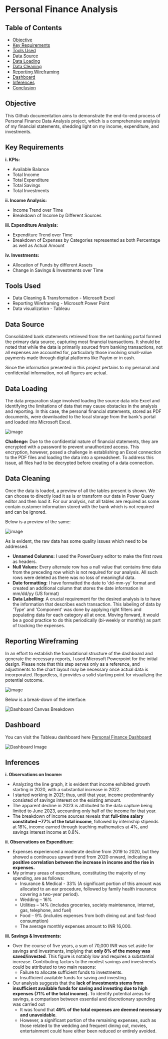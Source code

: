 # Personal Finance Analysis

## Table of Contents
- [Objective](#objective)
- [Key Requirements](#key-requirements)
- [Tools Used](#tools-used)
- [Data Source](#data-source)
- [Data Loading](#data-loading)
- [Data Cleaning](#data-cleaning)
- [Reporting Wireframing](#reporting-wireframing)
- [Dashboard](#dashboard)
- [Inferences](#inferences)
- [Conclusion](#conclusion)

## Objective
This Github documentation aims to demonstrate the end-to-end process of Personal Finance Data Analysis project, which is a comprehensive analysis of my financial statements, shedding light on my income, expenditure, and investments.

## Key Requirements
**i. KPIs:**
   - Available Balance
   - Total Income
   - Total Expenditure
   - Total Savings
   - Total Investments

**ii. Income Analysis:**
   - Income Trend over Time
   - Breakdown of Income by Different Sources

**iii. Expenditure Analysis:**
   - Expenditure Trend over Time
   - Breakdown of Expenses by Categories represented as both Percentage as well as Actual Amount

**iv. Investments:**
   - Allocation of Funds by different Assets
   - Change in Savings & Investments over Time

## Tools Used
- Data Cleaning & Transformation - Microsoft Excel
- Reporting Wireframing - Microsoft Power Point
- Data visualization - Tableau

## Data Source
Consolidated bank statements retrieved from the net banking portal formed the primary data source, capturing most financial transactions. It should be noted that while the data is primarily sourced from banking transactions, not all expenses are accounted for, particularly those involving small-value payments made through digital platforms like Paytm or in cash.

Since the information presented in this project pertains to my personal and confidential information, not all figures are actual.

## Data Loading
The data preparation stage involved loading the source data into Excel and identifying the limitations of data that may cause obstacles in the analysis and reporting. 
In this case, the personal financial statements, stored as PDF documents, were downloaded to the local storage from the bank's portal and loaded into Microsoft Excel.

![image](https://github.com/tusharkalal20/Personal-Finance-Project/assets/67863411/12b1fd6b-c157-47ee-85bb-9a516ee595a7)

**Challenge:** Due to the confidential nature of financial statements, they are encrypted with a password to prevent unauthorized access. This encryption, however, posed a challenge in establishing an Excel connection to the PDF files and loading the data into a spreadsheet. To address this issue, all files had to be decrypted before creating of a data connection.

## Data Cleaning
Once the data is loaded, a preview of all the tables present is shown. We can choose to directly load it as is or transform our data in Power Query editor and then load it. For our analysis, not all tables are required as some contain customer information stored with the bank which is not required and can be ignored.

Below is a preview of the same:

![image](https://github.com/tusharkalal20/Personal-Finance-Project/assets/67863411/7bef3b28-7e3e-467c-8c02-4db361e40386)


As is evident, the raw data has some quality issues which need to be addressed.
- **Unnamed Columns:** I used the PowerQuery editor to make the first rows as headers.
- **Null Values:** Every alternate row has a null value that contains time data from the preceding row which is not required for our analysis. All such rows were deleted as there was no loss of meaningful data. 
- **Date formatting:** I have formatted the date to 'dd-mm-yy' format and created an additional column that stores the date information in mm/dd/yy (US format)
- **Data Labelling:** A crucial requirement for the desired analysis is to have the information that describes each transaction. This labeling of data by 'Type' and 'Component' was done by applying right filters and populating data for each category all at once. Moving forward, it would be a good practice to do this periodically (bi-weekly or monthly) as part of tracking the expenses.

## Reporting Wireframing
In an effort to establish the foundational structure of the dashboard and generate the necessary reports, I used Microsoft Powerpoint for the initial design. Please note that this step serves only as a reference, and adjustments to the chart layout may be necessary once actual data is incorporated. Regardless, it provides a solid starting point for visualizing the potential outcome.

![image](https://github.com/tusharkalal20/Personal-Finance-Analysis/assets/67863411/0136d925-7e47-4045-b2e6-19c466be02fe)

Below is a break-down of the interface:

![Dashboard Canvas Breakdown](https://github.com/tusharkalal20/Personal-Finance-Analysis/assets/67863411/6c436588-7c9d-492a-952e-26d9ee4a0d73)


## Dashboard
You can visit the Tableau dashboard here [Personal Finance Dashboard](https://public.tableau.com/app/profile/tushar.kalal/viz/PersonalFinanceDashboard2/Dashboard)

![Dashboard Image](https://github.com/tusharkalal20/Personal-Finance-Project/assets/67863411/0a789ea5-4049-4a2e-a19f-61906e32e84a)



## Inferences
**i. Observations on Income:**
- Analyzing the line graph, it is evident that income exhibited growth starting in 2020, with a substantial increase in 2022.
- I started working in 2021; thus, until that year, income predominantly consisted of savings interest on the existing amount.
- The apparent decline in 2023 is attributed to the data capture being limited to June 2023, accounting only half of the income for that year.
- The breakdown of income sources reveals that **full-time salary constituted ~77% of the total income**, followed by internship stipends at 18%, income earned through teaching mathematics at 4%, and savings interest income at 0.8%.

**ii. Observations on Expenditure:**
- Expenses experienced a moderate decline from 2019 to 2020, but they showed a continuous upward trend from 2020 onward, indicating **a positive correlation between the increase in income and the rise in expenses.**
- My primary areas of expenditure, constituting the majority of my spending, are as follows:
   - Insurance & Medical - 33% (A significant portion of this amount was allocated to an ear procedure, followed by family health insurance covering a two-year period).
   - Wedding – 16%
   - Utilities – 14% (includes groceries, society maintenance, internet, gas, telephone, and fuel)
   - Food – 9% (includes expenses from both dining out and fast-food consumption)
   - The average monthly expenses amount to INR 16,000.

**iii. Savings & Investments:**
   - Over the course of five years, a sum of 70,000 INR was set aside for savings and investments, implying that **only 8% of the money was saved/invested**. This figure is notably low and requires a substantial increase. Contributing factors to the modest savings and investments could be attributed to two main reasons:
      - Failure to allocate sufficient funds to investments.
      - Insufficient available funds for saving and investing.
   - Our analysis suggests that the **lack of investments stems from insufficient available funds for saving and investing due to high expenses (71% of the total income).** To identify potential areas for savings, a comparison between essential and discretionary spending was carried out 
      - It was found that **49% of the total expenses are deemed necessary and unavoidable**.
      - However, a significant portion of the remaining expenses, such as those related to the wedding and frequent dining out, movies, entertainment could have either been reduced or entirely avoided.
